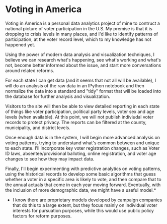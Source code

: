 # Voting in America

Voting in America is a personal data analytics project of mine to contruct a national picture of voter participation in the U.S. My premise is that it is dropping to crisis levels in many places, and I'd like to identify patterns of participation, at the voter record level, which to my knowledge has not happened yet.

Using the power of modern data analysis and visualization techniques, I believe we can  research what's happening, see what's working and what's not, become better informed about the issue, and start more conversations around related reforms.

For each state I can get data (and it seems that not all will be available), I will do an analysis of the raw data in an IPython notebook and then normalize the data into a standard and "tidy" format that will be loaded into the database for further analysis and visualization.

Visitors to the site will then be able to view detailed reporting in each state of things like voter participation, political party levels, voter sex and age levels (when available). At this point, we will not publish indiviudal voter records to protect privacy. The reports can be filtered at the county, municipality, and district levels.

Once enough data is in the system, I will begin more advanced analysis on voting patterns, trying to understand what's common between and unique to each state. I'll incorporate key voter registration changes, such as Voter ID laws, absentee/provisional balloting, online registration, and voter age changes to see how they may impact data.

Finally, I'll begin experimenting with predictive analytics on voting patterns, using the historical records to develop some basic algorithms that guess whether a voter in a specific area is likely to vote, and then compare that to the annual actuals that come in each year moving forward. Eventually, with the inclusion of more demographic data, we might have a useful model.*

* I know there are proprietary models developed by campaign companies that do this to a large extent, but they focus mainly on individual voter interests for pursuation purposes, while this would use public policy factors for reform purposes.